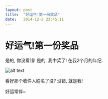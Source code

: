 ```yaml
---
layout: post
title:  "好运气!第一份奖品"
date:   2014-12-2 23:45:11
---
```

好运气!第一份奖品
=======

是的, 你没看错! 是的, 我中奖了! 在我2个月的年纪.

![alt text][1]

看好那个收件人姓名了没? 没错, 就是我!

好运常伴~


  [1]: https://6d6f-moxigan-1259722256.tcb.qcloud.la/xy/d0e54d9b.jpg